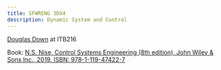 ```yaml
---
title: SFWRENG 3DX4
description: Dynamic System and Control
---
```

[Douglas Down](mailto:downd@mcmaster.ca) at ITB216

Book: [N.S. Nise, Control Systems Engineering (8th edition), John Wiley & Sons Inc., 2019. ISBN: 978-1-119-47422-7](https://www.wiley.com/en-us/Control+Systems+Engineering%2C+8th+Edition-p-9781119474227)
